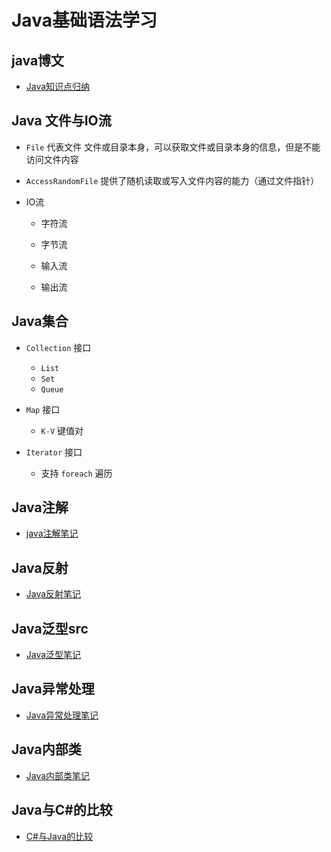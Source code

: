 # Java基础语法学习

## java博文
- [Java知识点归纳](http://www.imooc.com/article/17669)



## Java 文件与IO流
- `File` 代表文件 文件或目录本身，可以获取文件或目录本身的信息，但是不能访问文件内容 
- `AccessRandomFile` 提供了随机读取或写入文件内容的能力（通过文件指针）

- IO流
   - 字符流
   - 字节流
   
   - 输入流
   - 输出流
   
##  Java集合 
- `Collection`   接口 
    - `List`
    - `Set`
    - `Queue`

 - `Map`  接口 
      - `K-V`  键值对 
 
 - `Iterator` 接口
    - 支持 `foreach` 遍历
    
## Java注解
- [java注解笔记](./src/main/java/com/straydog/learnjava/annotation/README.md)

## Java反射
- [Java反射笔记](./scr/main/java/com/straydog/learnjava/reflection/README.md)

## Java泛型src
- [Java泛型笔记](./src/main/java/com/straydog/learnjava/generic/README.md)

## Java异常处理
- [Java异常处理笔记](./src/main/java/com/straydog/learnjava/exception/README.md)

## Java内部类
- [Java内部类笔记](./src/main/java/com/straydog/learnjava/innerclass/README.md)


## Java与C#的比较
- [C#与Java的比较](http://www.cnblogs.com/zhucai/archive/2011/02/16/csharp-compare-java.html)